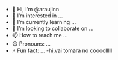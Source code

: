 - 👋 Hi, I’m @araujinn
- 👀 I’m interested in ...
- 🌱 I’m currently learning ...
- 💞️ I’m looking to collaborate on ...
- 📫 How to reach me ...
- 😄 Pronouns: ...
- ⚡ Fun fact: ...
-hi,vai tomara no coooolllll

<!---
araujinn/araujinn is a ✨ special ✨ repository because its `README.md` (this file) appears on your GitHub profile.
You can click the Preview link to take a look at your changes.
--->
